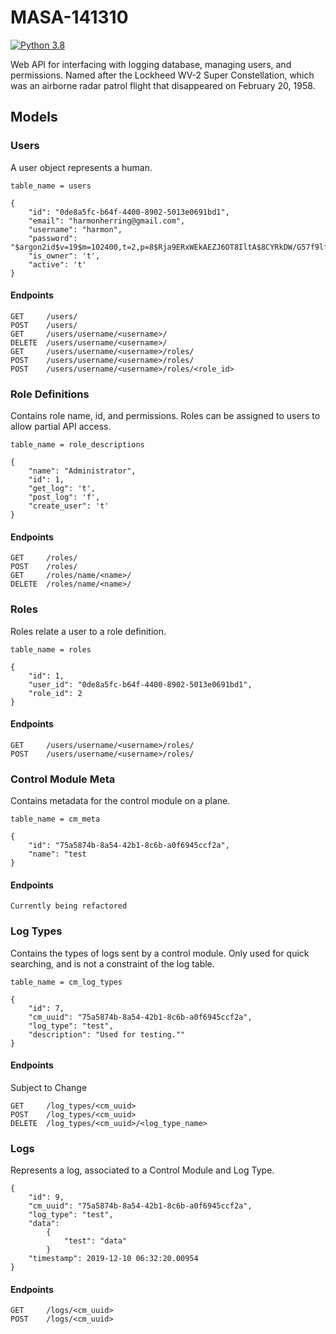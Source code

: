 # MASA-141310

[![Python 3.8](https://img.shields.io/badge/python-3.8-blue.svg)](https://www.python.org/downloads/release/python-360/)

Web API for interfacing with logging database, managing users, and permissions. Named after the Lockheed WV-2 Super Constellation, which was an airborne radar patrol flight that disappeared on February 20, 1958.

## Models

### Users

A user object represents a human. 

```
table_name = users

{
    "id": "0de8a5fc-b64f-4400-8902-5013e0691bd1",
    "email": "harmonherring@gmail.com",
    "username": "harmon",
    "password": "$argon2id$v=19$m=102400,t=2,p=8$Rja9ERxWEkAEZJ6OT8IltA$8CYRkDW/G57f9lfIq9HM+g",
    "is_owner": 't',
    "active": 't'
}
```

#### Endpoints

```
GET     /users/
POST    /users/
GET     /users/username/<username>/
DELETE  /users/username/<username>/
GET     /users/username/<username>/roles/
POST    /users/username/<username>/roles/
POST    /users/username/<username>/roles/<role_id>
```

### Role Definitions

Contains role name, id, and permissions. Roles can be assigned to users to allow partial API access.

```
table_name = role_descriptions

{
    "name": "Administrator",
    "id": 1,
    "get_log": 't',
    "post_log": 'f',
    "create_user": 't'
}
```

#### Endpoints

```
GET     /roles/
POST    /roles/
GET     /roles/name/<name>/
DELETE  /roles/name/<name>/
```

### Roles

Roles relate a user to a role definition.

```
table_name = roles

{
    "id": 1,
    "user_id": "0de8a5fc-b64f-4400-8902-5013e0691bd1",
    "role_id": 2
}
```

#### Endpoints

```
GET     /users/username/<username>/roles/
POST    /users/username/<username>/roles/
```

### Control Module Meta

Contains metadata for the control module on a plane.

```
table_name = cm_meta

{
    "id": "75a5874b-8a54-42b1-8c6b-a0f6945ccf2a",
    "name": "test
}
```

#### Endpoints

```
Currently being refactored
```

### Log Types

Contains the types of logs sent by a control module. Only used for quick searching, and is not a constraint of the log table.

```
table_name = cm_log_types

{
    "id": 7,
    "cm_uuid": "75a5874b-8a54-42b1-8c6b-a0f6945ccf2a",
    "log_type": "test",
    "description": "Used for testing.""
}
```

#### Endpoints

Subject to Change

```
GET     /log_types/<cm_uuid>
POST    /log_types/<cm_uuid>
DELETE  /log_types/<cm_uuid>/<log_type_name>
```

### Logs

Represents a log, associated to a Control Module and Log Type.

```
{
    "id": 9,
    "cm_uuid": "75a5874b-8a54-42b1-8c6b-a0f6945ccf2a",
    "log_type": "test",
    "data": 
        {
            "test": "data"
        }
    "timestamp": 2019-12-10 06:32:20.00954
}
```

#### Endpoints

```
GET     /logs/<cm_uuid>
POST    /logs/<cm_uuid>
```

